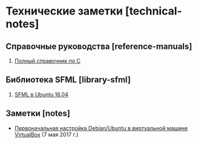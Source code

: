 # Технические заметки [technical-notes]

## Справочные руководства [reference-manuals]

1. [Полный справочник по C](c/index.html)


## Библиотека SFML [library-sfml]

1. [SFML в Ubuntu 16.04](sfml/sfml-ubuntu-xenial.html)

## Заметки [notes]

- [Первоначальная настройка Debian/Ubuntu в виртуальной машине VirtualBox](notes/2017_05_07_virtualbox.html) (7 мая 2017 г.)